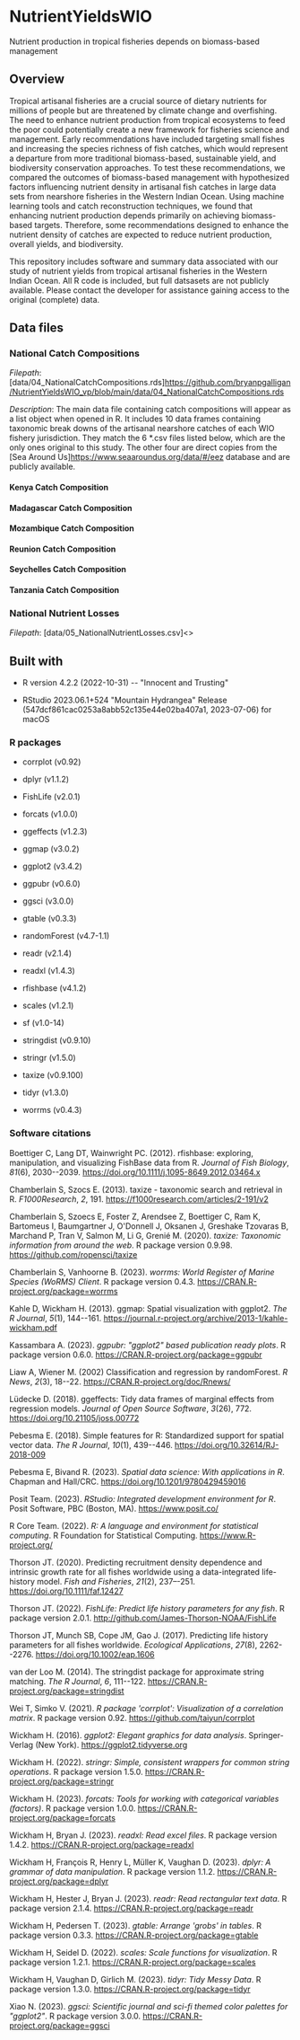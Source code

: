 # NutrientYieldsWIO

Nutrient production in tropical fisheries depends on biomass-based management

## Overview

Tropical artisanal fisheries are a crucial source of dietary nutrients for millions of people but are threatened by climate change and overfishing. The need to enhance nutrient production from tropical ecosystems to feed the poor could potentially create a new framework for fisheries science and management. Early recommendations have included targeting small fishes and increasing the species richness of fish catches, which would represent a departure from more traditional biomass-based, sustainable yield, and biodiversity conservation approaches. To test these recommendations, we compared the outcomes of biomass-based management with hypothesized factors influencing nutrient density in artisanal fish catches in large data sets from nearshore fisheries in the Western Indian Ocean. Using machine learning tools and catch reconstruction techniques, we found that enhancing nutrient production depends primarily on achieving biomass-based targets. Therefore, some recommendations designed to enhance the nutrient density of catches are expected to reduce nutrient production, overall yields, and biodiversity.

This repository includes software and summary data associated with our study of nutrient yields from tropical artisanal fisheries in the Western Indian Ocean. All R code is included, but full datsasets are not publicly available. Please contact the developer for assistance gaining access to the original (complete) data.

## Data files

### National Catch Compositions

*Filepath*: [data/04_NationalCatchCompositions.rds]<https://github.com/bryanpgalligan/NutrientYieldsWIO_vp/blob/main/data/04_NationalCatchCompositions.rds>

*Description*: The main data file containing catch compositions will appear as a list object when opened in R. It includes 10 data frames containing taxonomic break downs of the artisanal nearshore catches of each WIO fishery jurisdiction. They match the 6 *.csv files listed below, which are the only ones original to this study. The other four are direct copies from the [Sea Around Us]<https://www.seaaroundus.org/data/#/eez> database and are publicly available.

#### Kenya Catch Composition

#### Madagascar Catch Composition

#### Mozambique Catch Composition

#### Reunion Catch Composition

#### Seychelles Catch Composition

#### Tanzania Catch Composition


### National Nutrient Losses

*Filepath*: [data/05_NationalNutrientLosses.csv]<>

## Built with

- R version 4.2.2 (2022-10-31) -- "Innocent and Trusting"

- RStudio 2023.06.1+524 "Mountain Hydrangea" Release (547dcf861cac0253a8abb52c135e44e02ba407a1, 2023-07-06) for macOS

### R packages

- corrplot (v0.92)

- dplyr (v1.1.2)

- FishLife (v2.0.1)

- forcats (v1.0.0)

- ggeffects (v1.2.3)

- ggmap (v3.0.2)

- ggplot2 (v3.4.2)

- ggpubr (v0.6.0)

- ggsci (v3.0.0)

- gtable (v0.3.3)

- randomForest (v4.7-1.1)

- readr (v2.1.4)

- readxl (v1.4.3)

- rfishbase (v4.1.2)

- scales (v1.2.1)

- sf (v1.0-14)

- stringdist (v0.9.10)

- stringr (v1.5.0)

- taxize (v0.9.100)

- tidyr (v1.3.0)

- worrms (v0.4.3)

### Software citations

Boettiger C, Lang DT, Wainwright PC. (2012). rfishbase: exploring, manipulation, and visualizing FishBase data from R. _Journal of Fish Biology_, _81_(6), 2030--2039. <https://doi.org/10.1111/j.1095-8649.2012.03464.x>

Chamberlain S, Szocs E. (2013). taxize - taxonomic search and retrieval in R. _F1000Research_, _2_, 191. <https://f1000research.com/articles/2-191/v2>

Chamberlain S, Szoecs E, Foster Z, Arendsee Z, Boettiger C, Ram K, Bartomeus I, Baumgartner J, O'Donnell J, Oksanen J, Greshake Tzovaras B, Marchand P, Tran V, Salmon M, Li G, Grenié M. (2020). _taxize: Taxonomic information from around the web_. R package version 0.9.98. <https://github.com/ropensci/taxize>

Chamberlain S, Vanhoorne B. (2023). _worrms: World Register of Marine Species (WoRMS) Client_. R package version 0.4.3. <https://CRAN.R-project.org/package=worrms>

Kahle D, Wickham H. (2013). ggmap: Spatial visualization with ggplot2. _The R Journal_, _5_(1), 144--161. <https://journal.r-project.org/archive/2013-1/kahle-wickham.pdf>

Kassambara A. (2023). _ggpubr: "ggplot2" based publication ready plots_. R package version 0.6.0. <https://CRAN.R-project.org/package=ggpubr>

Liaw A, Wiener M. (2002) Classification and regression by randomForest. _R News_, _2_(3), 18--22. <https://CRAN.R-project.org/doc/Rnews/>

Lüdecke D. (2018). ggeffects: Tidy data frames of marginal effects from regression models. _Journal of Open Source Software_, _3_(26), 772. <https://doi.org/10.21105/joss.00772>

Pebesma E. (2018). Simple features for R: Standardized support for spatial vector data. _The R Journal_, _10_(1), 439--446. <https://doi.org/10.32614/RJ-2018-009>

Pebesma E, Bivand R. (2023). _Spatial data science: With applications in R_. Chapman and Hall/CRC. <https://doi.org/10.1201/9780429459016>

Posit Team. (2023). _RStudio: Integrated development environment for R_. Posit Software, PBC (Boston, MA). <https://www.posit.co/>

R Core Team. (2022). _R: A language and environment for statistical computing_. R Foundation for Statistical Computing. <https://www.R-project.org/>

Thorson JT. (2020). Predicting recruitment density dependence and intrinsic growth rate for all fishes worldwide using a data-integrated life-history model. _Fish and Fisheries_, _21_(2), 237–-251. <https://doi.org/10.1111/faf.12427>

Thorson JT. (2022). _FishLife: Predict life history parameters for any fish_. R package version 2.0.1. <http://github.com/James-Thorson-NOAA/FishLife>

Thorson JT, Munch SB, Cope JM, Gao J. (2017). Predicting life history parameters for all fishes worldwide. _Ecological Applications_, _27_(8), 2262--2276. <https://doi.org/10.1002/eap.1606>

van der Loo M. (2014). The stringdist package for approximate string matching. _The R Journal_, _6_, 111--122. <https://CRAN.R-project.org/package=stringdist>

Wei T, Simko V. (2021). _R package 'corrplot': Visualization of a correlation matrix_. R package version 0.92. <https://github.com/taiyun/corrplot>

Wickham H. (2016). _ggplot2: Elegant graphics for data analysis_. Springer-Verlag (New York). <https://ggplot2.tidyverse.org>

Wickham H. (2022). _stringr: Simple, consistent wrappers for common string operations_. R package version 1.5.0. <https://CRAN.R-project.org/package=stringr>

Wickham H. (2023). _forcats: Tools for working with categorical variables (factors)_. R package version 1.0.0. <https://CRAN.R-project.org/package=forcats>

Wickham H, Bryan J. (2023). _readxl: Read excel files_. R package version 1.4.2. <https://CRAN.R-project.org/package=readxl>

Wickham H, François R, Henry L, Müller K, Vaughan D. (2023). _dplyr: A grammar of data manipulation_. R package version 1.1.2. <https://CRAN.R-project.org/package=dplyr>

Wickham H, Hester J, Bryan J. (2023). _readr: Read rectangular text data_. R package version 2.1.4. <https://CRAN.R-project.org/package=readr>

Wickham H, Pedersen T. (2023). _gtable: Arrange 'grobs' in tables_. R package version 0.3.3. <https://CRAN.R-project.org/package=gtable>

Wickham H, Seidel D. (2022). _scales: Scale functions for visualization_. R package version 1.2.1. <https://CRAN.R-project.org/package=scales>

Wickham H, Vaughan D, Girlich M. (2023). _tidyr: Tidy Messy Data_. R package version 1.3.0. <https://CRAN.R-project.org/package=tidyr>

Xiao N. (2023). _ggsci: Scientific journal and sci-fi themed color palettes for "ggplot2"_. R package version 3.0.0. <https://CRAN.R-project.org/package=ggsci>